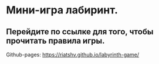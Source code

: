 # Мини-игра лабиринт. 
## Перейдите по ссылке для того, чтобы прочитать правила игры.
Github-pages: https://riatshv.github.io/labyrinth-game/